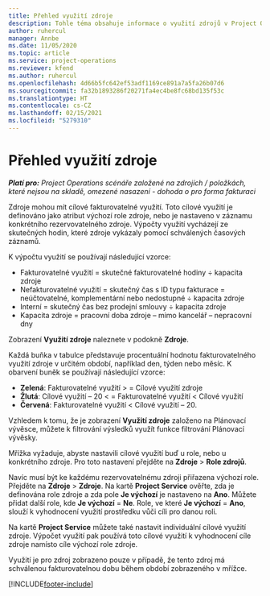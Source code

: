 ```yaml
---
title: Přehled využití zdroje
description: Tohle téma obsahuje informace o využití zdrojů v Project Operations.
author: ruhercul
manager: Annbe
ms.date: 11/05/2020
ms.topic: article
ms.service: project-operations
ms.reviewer: kfend
ms.author: ruhercul
ms.openlocfilehash: 4d66b5fc642ef53adf1169ce891a7a5fa26b07d6
ms.sourcegitcommit: fa32b1893286f20271fa4ec4be8fc68bd135f53c
ms.translationtype: HT
ms.contentlocale: cs-CZ
ms.lasthandoff: 02/15/2021
ms.locfileid: "5279310"
---
```

# <a name="resource-utilization-overview"></a>Přehled využití zdroje

_**Platí pro:** Project Operations scénáře založené na zdrojích / položkách, které nejsou na skladě, omezené nasazení - dohoda o pro forma fakturaci_

Zdroje mohou mít cílové fakturovatelné využití. Toto cílové využití je definováno jako atribut výchozí role zdroje, nebo je nastaveno v záznamu konkrétního rezervovatelného zdroje. Výpočty využití vycházejí ze skutečných hodin, které zdroje vykázaly pomocí schválených časových záznamů.

K výpočtu využití se používají následující vzorce:

  - Fakturovatelné využití = skutečné fakturovatelné hodiny ÷ kapacita zdroje
  - Nefakturovatelné využití = skutečný čas s ID typu fakturace = neúčtovatelné, komplementární nebo nedostupné ÷ kapacita zdroje
  - Interní = skutečný čas bez prodejní smlouvy ÷ kapacita zdroje
  - Kapacita zdroje = pracovní doba zdroje – mimo kancelář – nepracovní dny

Zobrazení **Využití zdroje** naleznete v podokně **Zdroje**.

Každá buňka v tabulce představuje procentuální hodnotu fakturovatelného využití zdroje v určitém období, například den, týden nebo měsíc. K obarvení buněk se používají následující vzorce:

  - **Zelená**: Fakturovatelné využití > = Cílové využití zdroje
  - **Žlutá**: Cílové využití – 20 < = Fakturovatelné využití < Cílové využití
  - **Červená**: Fakturovatelné využití < Cílové využití – 20.

Vzhledem k tomu, že je zobrazení **Využití zdroje** založeno na Plánovací vývěsce, můžete k filtrování výsledků využít funkce filtrování Plánovací vývěsky.

Mřížka vyžaduje, abyste nastavili cílové využití buď u role, nebo u konkrétního zdroje. Pro toto nastavení přejděte na **Zdroje** > **Role zdrojů**.

Navíc musí být ke každému rezervovatelnému zdroji přiřazena výchozí role. Přejděte na **Zdroje** > **Zdroje**. Na kartě **Project Service** ověřte, zda je definována role zdroje a zda pole **Je výchozí** je nastaveno na **Ano**. Můžete přidat další role, kde **Je výchozí** = **Ne**. Role, ve které **Je výchozí** = **Ano**, slouží k vyhodnocení využití prostředku vůči cíli pro danou roli.

Na kartě **Project Service** můžete také nastavit individuální cílové využití zdroje. Výpočet využití pak používá toto cílové využití k vyhodnocení cíle zdroje namísto cíle výchozí role zdroje.

Využití je pro zdroj zobrazeno pouze v případě, že tento zdroj má schválenou fakturovatelnou dobu během období zobrazeného v mřížce.


[!INCLUDE[footer-include](../includes/footer-banner.md)]